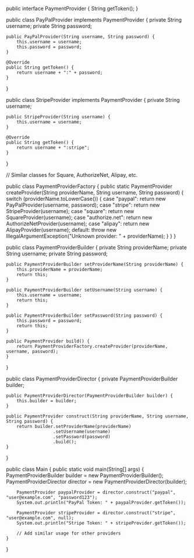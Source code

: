 public interface PaymentProvider {
    String getToken();
}

public class PayPalProvider implements PaymentProvider {
    private String username;
    private String password;

    public PayPalProvider(String username, String password) {
        this.username = username;
        this.password = password;
    }

    @Override
    public String getToken() {
        return username + ":" + password;
    }
}

public class StripeProvider implements PaymentProvider {
    private String username;

    public StripeProvider(String username) {
        this.username = username;
    }

    @Override
    public String getToken() {
        return username + ":stripe";
    }
}

// Similar classes for Square, AuthorizeNet, Alipay, etc.


public class PaymentProviderFactory {
    public static PaymentProvider createProvider(String providerName, String username, String password) {
        switch (providerName.toLowerCase()) {
            case "paypal":
                return new PayPalProvider(username, password);
            case "stripe":
                return new StripeProvider(username);
            case "square":
                return new SquareProvider(username);
            case "authorize.net":
                return new AuthorizeNetProvider(username);
            case "alipay":
                return new AlipayProvider(username);
            default:
                throw new IllegalArgumentException("Unknown provider: " + providerName);
        }
    }
}


public class PaymentProviderBuilder {
    private String providerName;
    private String username;
    private String password;

    public PaymentProviderBuilder setProviderName(String providerName) {
        this.providerName = providerName;
        return this;
    }

    public PaymentProviderBuilder setUsername(String username) {
        this.username = username;
        return this;
    }

    public PaymentProviderBuilder setPassword(String password) {
        this.password = password;
        return this;
    }

    public PaymentProvider build() {
        return PaymentProviderFactory.createProvider(providerName, username, password);
    }
}


public class PaymentProviderDirector {
    private PaymentProviderBuilder builder;

    public PaymentProviderDirector(PaymentProviderBuilder builder) {
        this.builder = builder;
    }

    public PaymentProvider construct(String providerName, String username, String password) {
        return builder.setProviderName(providerName)
                      .setUsername(username)
                      .setPassword(password)
                      .build();
    }
}


public class Main {
    public static void main(String[] args) {
        PaymentProviderBuilder builder = new PaymentProviderBuilder();
        PaymentProviderDirector director = new PaymentProviderDirector(builder);

        PaymentProvider paypalProvider = director.construct("paypal", "user@example.com", "password123");
        System.out.println("PayPal Token: " + paypalProvider.getToken());

        PaymentProvider stripeProvider = director.construct("stripe", "user@example.com", null);
        System.out.println("Stripe Token: " + stripeProvider.getToken());

        // Add similar usage for other providers
    }
}
